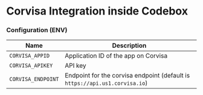 Corvisa Integration inside Codebox
===============


### Configuration (ENV)

| Name | Description |
| ---- | ----------- |
| `CORVISA_APPID` | Application ID  of the app on Corvisa |
| `CORVISA_APIKEY` | API key |
| `CORVISA_ENDPOINT` | Endpoint for the corvisa endpoint (default is `https://api.us1.corvisa.io`) |



